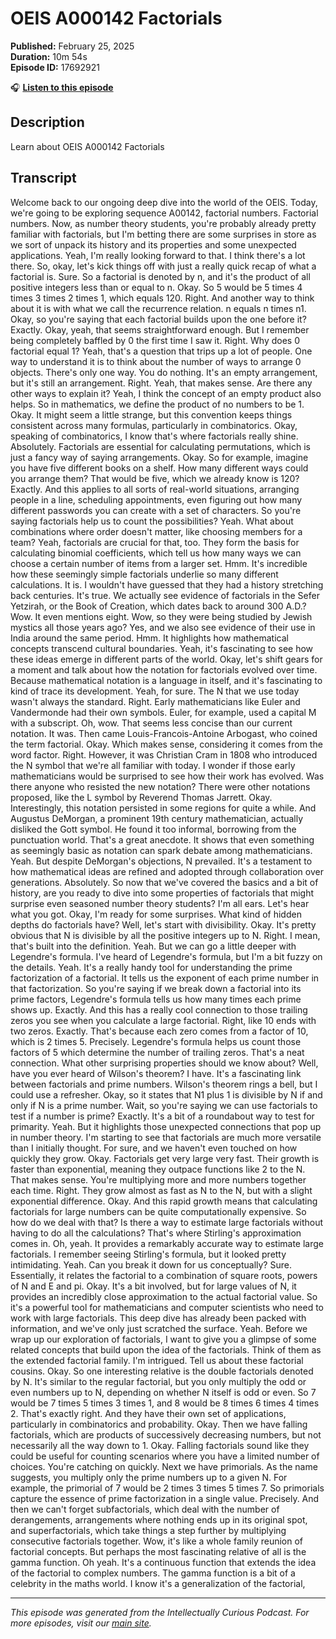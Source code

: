 # OEIS A000142 Factorials

**Published:** February 25, 2025  
**Duration:** 10m 54s  
**Episode ID:** 17692921

🎧 **[Listen to this episode](https://intellectuallycurious.buzzsprout.com/2529712/episodes/17692921-oeis-a000142-factorials)**

## Description

Learn about OEIS A000142 Factorials

## Transcript

Welcome back to our ongoing deep dive into the world of the OEIS. Today, we're going to be exploring sequence A00142, factorial numbers. Factorial numbers. Now, as number theory students, you're probably already pretty familiar with factorials, but I'm betting there are some surprises in store as we sort of unpack its history and its properties and some unexpected applications. Yeah, I'm really looking forward to that. I think there's a lot there. So, okay, let's kick things off with just a really quick recap of what a factorial is. Sure. So a factorial is denoted by n, and it's the product of all positive integers less than or equal to n. Okay. So 5 would be 5 times 4 times 3 times 2 times 1, which equals 120. Right. And another way to think about it is with what we call the recurrence relation. n equals n times n1. Okay, so you're saying that each factorial builds upon the one before it? Exactly. Okay, yeah, that seems straightforward enough. But I remember being completely baffled by 0 the first time I saw it. Right. Why does 0 factorial equal 1? Yeah, that's a question that trips up a lot of people. One way to understand it is to think about the number of ways to arrange 0 objects. There's only one way. You do nothing. It's an empty arrangement, but it's still an arrangement. Right. Yeah, that makes sense. Are there any other ways to explain it? Yeah, I think the concept of an empty product also helps. So in mathematics, we define the product of no numbers to be 1. Okay. It might seem a little strange, but this convention keeps things consistent across many formulas, particularly in combinatorics. Okay, speaking of combinatorics, I know that's where factorials really shine. Absolutely. Factorials are essential for calculating permutations, which is just a fancy way of saying arrangements. Okay. So for example, imagine you have five different books on a shelf. How many different ways could you arrange them? That would be five, which we already know is 120? Exactly. And this applies to all sorts of real-world situations, arranging people in a line, scheduling appointments, even figuring out how many different passwords you can create with a set of characters. So you're saying factorials help us to count the possibilities? Yeah. What about combinations where order doesn't matter, like choosing members for a team? Yeah, factorials are crucial for that, too. They form the basis for calculating binomial coefficients, which tell us how many ways we can choose a certain number of items from a larger set. Hmm. It's incredible how these seemingly simple factorials underlie so many different calculations. It is. I wouldn't have guessed that they had a history stretching back centuries. It's true. We actually see evidence of factorials in the Sefer Yetzirah, or the Book of Creation, which dates back to around 300 A.D.? Wow. It even mentions eight. Wow, so they were being studied by Jewish mystics all those years ago? Yes, and we also see evidence of their use in India around the same period. Hmm. It highlights how mathematical concepts transcend cultural boundaries. Yeah, it's fascinating to see how these ideas emerge in different parts of the world. Okay, let's shift gears for a moment and talk about how the notation for factorials evolved over time. Because mathematical notation is a language in itself, and it's fascinating to kind of trace its development. Yeah, for sure. The N that we use today wasn't always the standard. Right. Early mathematicians like Euler and Vandermonde had their own symbols. Euler, for example, used a capital M with a subscript. Oh, wow. That seems less concise than our current notation. It was. Then came Louis-Francois-Antoine Arbogast, who coined the term factorial. Okay. Which makes sense, considering it comes from the word factor. Right. However, it was Christian Cram in 1808 who introduced the N symbol that we're all familiar with today. I wonder if those early mathematicians would be surprised to see how their work has evolved. Was there anyone who resisted the new notation? There were other notations proposed, like the L symbol by Reverend Thomas Jarrett. Okay. Interestingly, this notation persisted in some regions for quite a while. And Augustus DeMorgan, a prominent 19th century mathematician, actually disliked the Gott symbol. He found it too informal, borrowing from the punctuation world. That's a great anecdote. It shows that even something as seemingly basic as notation can spark debate among mathematicians. Yeah. But despite DeMorgan's objections, N prevailed. It's a testament to how mathematical ideas are refined and adopted through collaboration over generations. Absolutely. So now that we've covered the basics and a bit of history, are you ready to dive into some properties of factorials that might surprise even seasoned number theory students? I'm all ears. Let's hear what you got. Okay, I'm ready for some surprises. What kind of hidden depths do factorials have? Well, let's start with divisibility. Okay. It's pretty obvious that N is divisible by all the positive integers up to N. Right. I mean, that's built into the definition. Yeah. But we can go a little deeper with Legendre's formula. I've heard of Legendre's formula, but I'm a bit fuzzy on the details. Yeah. It's a really handy tool for understanding the prime factorization of a factorial. It tells us the exponent of each prime number in that factorization. So you're saying if we break down a factorial into its prime factors, Legendre's formula tells us how many times each prime shows up. Exactly. And this has a really cool connection to those trailing zeros you see when you calculate a large factorial. Right, like 10 ends with two zeros. Exactly. That's because each zero comes from a factor of 10, which is 2 times 5. Precisely. Legendre's formula helps us count those factors of 5 which determine the number of trailing zeros. That's a neat connection. What other surprising properties should we know about? Well, have you ever heard of Wilson's theorem? I have. It's a fascinating link between factorials and prime numbers. Wilson's theorem rings a bell, but I could use a refresher. Okay, so it states that N1 plus 1 is divisible by N if and only if N is a prime number. Wait, so you're saying we can use factorials to test if a number is prime? Exactly. It's a bit of a roundabout way to test for primarity. Yeah. But it highlights those unexpected connections that pop up in number theory. I'm starting to see that factorials are much more versatile than I initially thought. For sure, and we haven't even touched on how quickly they grow. Okay. Factorials get very large very fast. Their growth is faster than exponential, meaning they outpace functions like 2 to the N. That makes sense. You're multiplying more and more numbers together each time. Right. They grow almost as fast as N to the N, but with a slight exponential difference. Okay. And this rapid growth means that calculating factorials for large numbers can be quite computationally expensive. So how do we deal with that? Is there a way to estimate large factorials without having to do all the calculations? That's where Stirling's approximation comes in. Oh, yeah. It provides a remarkably accurate way to estimate large factorials. I remember seeing Stirling's formula, but it looked pretty intimidating. Yeah. Can you break it down for us conceptually? Sure. Essentially, it relates the factorial to a combination of square roots, powers of N and E and pi. Okay. It's a bit involved, but for large values of N, it provides an incredibly close approximation to the actual factorial value. So it's a powerful tool for mathematicians and computer scientists who need to work with large factorials. This deep dive has already been packed with information, and we've only just scratched the surface. Yeah. Before we wrap up our exploration of factorials, I want to give you a glimpse of some related concepts that build upon the idea of the factorials. Think of them as the extended factorial family. I'm intrigued. Tell us about these factorial cousins. Okay. So one interesting relative is the double factorials denoted by N. It's similar to the regular factorial, but you only multiply the odd or even numbers up to N, depending on whether N itself is odd or even. So 7 would be 7 times 5 times 3 times 1, and 8 would be 8 times 6 times 4 times 2. That's exactly right. And they have their own set of applications, particularly in combinatorics and probability. Okay. Then we have falling factorials, which are products of successively decreasing numbers, but not necessarily all the way down to 1. Okay. Falling factorials sound like they could be useful for counting scenarios where you have a limited number of choices. You're catching on quickly. Next we have primorials. As the name suggests, you multiply only the prime numbers up to a given N. For example, the primorial of 7 would be 2 times 3 times 5 times 7. So primorials capture the essence of prime factorization in a single value. Precisely. And then we can't forget subfactorials, which deal with the number of derangements, arrangements where nothing ends up in its original spot, and superfactorials, which take things a step further by multiplying consecutive factorials together. Wow, it's like a whole family reunion of factorial concepts. But perhaps the most fascinating relative of all is the gamma function. Oh yeah. It's a continuous function that extends the idea of the factorial to complex numbers. The gamma function is a bit of a celebrity in the maths world. I know it's a generalization of the factorial,

---
*This episode was generated from the Intellectually Curious Podcast. For more episodes, visit our [main site](https://intellectuallycurious.buzzsprout.com).*
